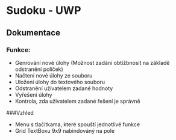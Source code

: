 # Sudoku - UWP 

## Dokumentace
### Funkce:
* Genrování nové úlohy (Možnost zadání obtížbnosit na základě odstranění políček)
* Načtení nové úlohy ze souboru
* Uložení úlohy do textového souboru
* Odstranění uživatelem zadané hodnoty
* Vyřešení úlohy
* Kontrola, zda uživatelem zadané řešení je správně

###Vzhled
* Menu s tlačítkama, které spouští jednotlivé funkce
* Grid TextBoxu 9x9 nabindováný na pole

